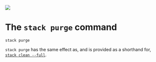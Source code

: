 <div class="hidden-warning"><a href="https://docs.haskellstack.org/"><img src="https://cdn.jsdelivr.net/gh/commercialhaskell/stack/doc/img/hidden-warning.svg"></a></div>

# The `stack purge` command

~~~text
stack purge
~~~

`stack purge` has the same effect as, and is provided as a shorthand for,
[`stack clean --full`](clean_command.md).
